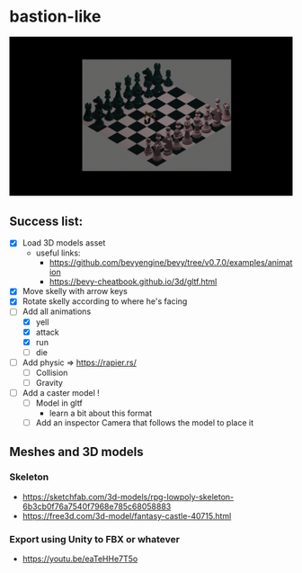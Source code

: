 # bastion-like

![gif](readme/readme.gif)

## Success list:

- [x] Load 3D models asset
  - useful links: 
    - https://github.com/bevyengine/bevy/tree/v0.7.0/examples/animation
    - https://bevy-cheatbook.github.io/3d/gltf.html
- [x] Move skelly with arrow keys
- [x] Rotate skelly according to where he's facing
- [ ] Add all animations
  - [x] yell
  - [x] attack
  - [x] run
  - [ ] die
- [ ] Add physic => https://rapier.rs/
  - [ ] Collision
  - [ ] Gravity
- [ ] Add a caster model !
  - [ ] Model in gltf
    - learn a bit about this format
  - [ ] Add an inspector Camera that follows the model to place it

## Meshes and 3D models

### Skeleton

- https://sketchfab.com/3d-models/rpg-lowpoly-skeleton-6b3cb0f76a7540f7968e785c68058883
- https://free3d.com/3d-model/fantasy-castle-40715.html

### Export using Unity to FBX or whatever

- https://youtu.be/eaTeHHe7T5o